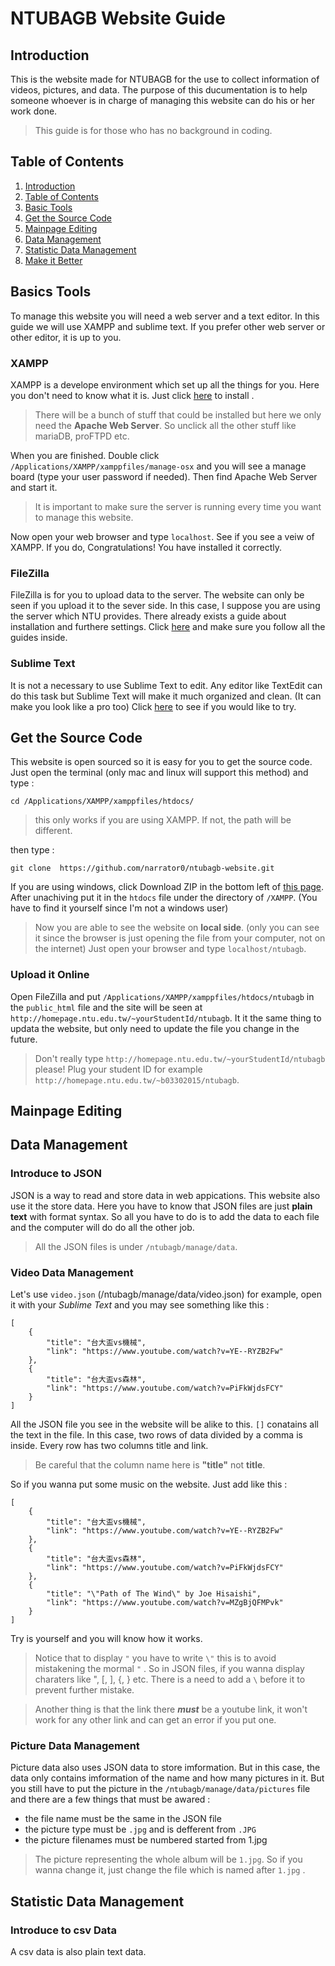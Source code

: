 # NTUBAGB Website Guide
## Introduction

This is the website made for NTUBAGB for the use to collect information of videos, pictures, and data. The purpose of this ducumentation is to help someone whoever is in charge of managing this website can do his or her work done.

> This guide is for those who has no background in coding.

## Table of Contents

1. [Introduction](#introduction)
2. [Table of Contents](#table-of-contents)
3. [Basic Tools](#basic-tools)
4. [Get the Source Code](#get-the-source-code)
3. [Mainpage Editing](#mainpage-editing)
4. [Data Management](#data-management)
5. [Statistic Data Management](#statistic-data-management)
5. [Make it Better](#make-it-better)

## Basics Tools

To manage this website you will need a web server and a text editor. In this guide we will use XAMPP and sublime text. If you prefer other web server or other editor, it is up to you.

### XAMPP

XAMPP is a develope environment which set up all the things for you. Here you don't need to know what it is. Just click [here](https://www.apachefriends.org/zh_tw/index.html) to install .

> There will be a bunch of stuff that could be installed but here we only need the **Apache Web Server**. So unclick all the other stuff like mariaDB, proFTPD etc.

When you are finished. Double click `/Applications/XAMPP/xamppfiles/manage-osx` and you will see a manage board (type your user password if needed). Then find Apache Web Server and start it.

> It is important to make sure the server is running every time you want to manage this website.

Now open your web browser and type `localhost`. See if you see a veiw of XAMPP. If you do, Congratulations! You have installed it correctly.

### FileZilla

FileZilla is for you to upload data to the server. The website can only be seen if you upload it to the sever side. In this case, I suppose you are using the server which NTU provides. There already exists a guide about installation and furthere settings. Click [here](http://www.cc.ntu.edu.tw/chinese/services/serv_i01.asp) and make sure you follow all the guides inside.

### Sublime Text

It is not a necessary to use Sublime Text to edit. Any editor like TextEdit can do this task but Sublime Text will make it much organized and clean. (It can make you look like a pro too) Click [here](http://www.sublimetext.com/) to see if you would like to try.  

## Get the Source Code

This website is open sourced so it is easy for you to get the source code. Just open the terminal (only mac and linux will support this method) and type :

```
cd /Applications/XAMPP/xamppfiles/htdocs/
```

> this only works if you are using XAMPP. If not, the path will be different. 

then type :

```
git clone  https://github.com/narrator0/ntubagb-website.git
``` 

If you are using windows, click Download ZIP in the bottom left of [this page](https://github.com/narrator0/ntubagb-website). After unachiving put it in the `htdocs` file under the directory of `/XAMPP`. (You have to find it yourself since I'm not a windows user)

> Now you are able to see the website on **local side**. (only you can see it since the browser is just opening the file from your computer, not on the internet) Just open your browser and         type `localhost/ntubagb`.

### Upload it Online

Open FileZilla and put `/Applications/XAMPP/xamppfiles/htdocs/ntubagb` in the `public_html` file and the site will be seen at `http://homepage.ntu.edu.tw/~yourStudentId/ntubagb`. It it the same thing to updata the website, but only need to update the file you change in the future.

> Don't really type `http://homepage.ntu.edu.tw/~yourStudentId/ntubagb` please! Plug your student ID for example `http://homepage.ntu.edu.tw/~b03302015/ntubagb`.

## Mainpage Editing

## Data Management

### Introduce to JSON

JSON is a way to read and store data in web appications. This website also use it the store data. Here you have to know that JSON files are just **plain text** with format syntax. So all you have to do is to add the data to each file and the computer will do do all the other job.

> All the JSON files is under `/ntubagb/manage/data`.

### Video Data Management

Let's use `video.json` (/ntubagb/manage/data/video.json) for example, open it with your _Sublime Text_ and you may see something like this :

```
[
    {
        "title": "台大盃vs機械",
        "link": "https://www.youtube.com/watch?v=YE--RYZB2Fw"
    }, 
    {
        "title": "台大盃vs森林",
        "link": "https://www.youtube.com/watch?v=PiFkWjdsFCY"
    }
]
```

All the JSON file you see in the website will be alike to this. `[]` conatains all the text in the file. In this case, two rows of data divided by a comma is inside. Every row has two columns title and link.

> Be careful that the column name here is **"title"** not **title**.

So if you wanna put some music on the website. Just add like this :

``` 
[
    {
        "title": "台大盃vs機械",
        "link": "https://www.youtube.com/watch?v=YE--RYZB2Fw"
    }, 
    {
        "title": "台大盃vs森林",
        "link": "https://www.youtube.com/watch?v=PiFkWjdsFCY"
    },
    {
        "title": "\"Path of The Wind\" by Joe Hisaishi",
        "link": "https://www.youtube.com/watch?v=MZgBjQFMPvk"
    }
]
```
Try is yourself and you will know how it works.

> Notice that to display `"` you have to write `\"` this is to avoid mistakening the mormal `"` . So in JSON files, if you wanna display charaters like ", [, ], {, } etc. There is a need to add a `\` before it to prevent further mistake.

> Another thing is that the link there _**must**_ be a youtube link, it won't work for any other link and can get an error if you put one. 

### Picture Data Management

Picture data also uses JSON data to store imformation. But in this case, the data only contains imformation of the name and how many pictures in it. But you still have to put the picture in the `/ntubagb/manage/data/pictures` file and there are a few things that must be awared :

* the file name must be the same in the JSON file
* the picture type must be `.jpg` and is defferent from  `.JPG`
* the picture filenames must be numbered started from 1.jpg

> The picture representing the whole album will be `1.jpg`. So if you wanna change it, just change the file which is named after `1.jpg` .

## Statistic Data Management


### Introduce to csv Data

A csv data is also plain text data. 